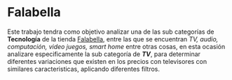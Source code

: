 # Falabella

Este trabajo tendra como objetivo analizar una de las sub categorías de **Tecnología** de la tienda [Falabella](https://www.falabella.com/falabella-cl/), entre las que se encuentran *TV, audio, computación, video juegos, smart home* entre otras cosas, en esta ocasión analizare especificamente la sub categoría de ***TV***, para determinar diferentes variaciones que existen en los precios con televisores con similares caracteristicas, aplicando diferentes filtros.

